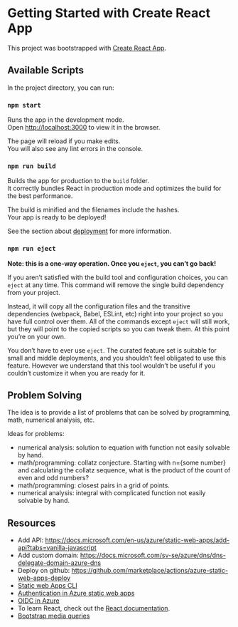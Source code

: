 # Getting Started with Create React App

This project was bootstrapped with [Create React App](https://github.com/facebook/create-react-app).

## Available Scripts

In the project directory, you can run:

### `npm start`

Runs the app in the development mode.\
Open [http://localhost:3000](http://localhost:3000) to view it in the browser.

The page will reload if you make edits.\
You will also see any lint errors in the console.

### `npm run build`

Builds the app for production to the `build` folder.\
It correctly bundles React in production mode and optimizes the build for the best performance.

The build is minified and the filenames include the hashes.\
Your app is ready to be deployed!

See the section about [deployment](https://facebook.github.io/create-react-app/docs/deployment) for more information.

### `npm run eject`

**Note: this is a one-way operation. Once you `eject`, you can’t go back!**

If you aren’t satisfied with the build tool and configuration choices, you can `eject` at any time. This command will remove the single build dependency from your project.

Instead, it will copy all the configuration files and the transitive dependencies (webpack, Babel, ESLint, etc) right into your project so you have full control over them. All of the commands except `eject` will still work, but they will point to the copied scripts so you can tweak them. At this point you’re on your own.

You don’t have to ever use `eject`. The curated feature set is suitable for small and middle deployments, and you shouldn’t feel obligated to use this feature. However we understand that this tool wouldn’t be useful if you couldn’t customize it when you are ready for it.

## Problem Solving

The idea is to provide a list of problems that can be solved by programming, math, numerical analysis, etc.

Ideas for problems:
 - numerical analysis: solution to equation with function not easily solvable by hand.
 - math/programming: collatz conjecture. Starting with n={some number} and calculating the collatz sequence, what
   is the product of the count of even and odd numbers?
 - math/programming: closest pairs in a grid of points.
 - numerical analysis: integral with complicated function not easily solvable by hand.

## Resources

- Add API: https://docs.microsoft.com/en-us/azure/static-web-apps/add-api?tabs=vanilla-javascript
- Add custom domain: https://docs.microsoft.com/sv-se/azure/dns/dns-delegate-domain-azure-dns
- Deploy on github: https://github.com/marketplace/actions/azure-static-web-apps-deploy
- [Static web Apps CLI](https://azure.github.io/static-web-apps-cli/)
- [Authentication in Azure static web apps](https://docs.microsoft.com/sv-se/azure/static-web-apps/authentication-authorization?tabs=invitations)
- [OIDC in Azure](https://docs.github.com/en/actions/deployment/security-hardening-your-deployments/configuring-openid-connect-in-azure)
- To learn React, check out the [React documentation](https://reactjs.org/).
- [Bootstrap media queries](https://getbootstrap.com/docs/5.2/layout/breakpoints/#media-queries)
